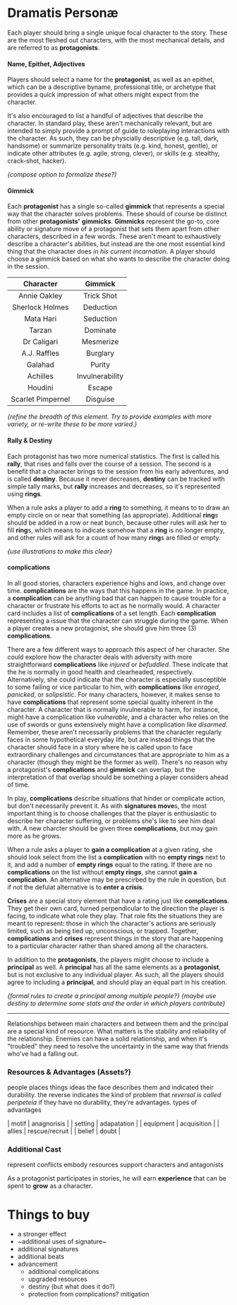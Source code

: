 # Dramatis Personæ
Each player should bring a single unique focal character to the story.  These are the most fleshed out characters, with the most mechanical details, and are referred to as **protagonists**.

#### Name, Epithet, Adjectives
Players should select a name for the **protagonist**, as well as an epithet, which can be a descriptive byname, professional title, or archetype that provides a quick impression of what others might expect from the character.

It's also encouraged to list a handful of adjectives that describe the character.  In standard play, these aren't mechanically relevant, but are intended to simply provide a prompt of guide to roleplaying interactions with the character.  As such, they can be physcially descriptive (e.g. tall, dark, handsome) or summarize personality traits (e.g. kind, honest, gentle), or indicate other attributes (e.g. agile, strong, clever), or skills (e.g. stealthy, crack-shot, hacker).

*{compose option to formalize these?)*

#### Gimmick
Each **protagonist** has a single so-called **gimmick** that represents a special way that the character solves problems.  These should of course be distinct from other **protagonists'** **gimmicks**.  **Gimmicks** represent the go-to, core ability or signature move of a protagonist that sets them apart from other characters, described in a few words.  These aren't meant to exhaustively describe a character's abilities, but instead are the one most essential kind thing that the character does *in his current incarnation*.  A player should choose a gimmick based on what she wants to describe the character doing in the session.

| Character | Gimmick |
|:---:|:---:|
| Annie Oakley | Trick Shot |
| Sherlock Holmes | Deduction |
| Mata Hari | Seduction |
| Tarzan | Dominate |
| Dr Caligari | Mesmerize |
| A.J. Raffles | Burglary |
| Galahad | Purity |
| Achilles | Invulnerability |
| Houdini | Escape |
| Scarlet Pimpernel | Disguise |

*{refine the breadth of this element.  Try to provide examples with more variety, or re-write these to be more varied.}*

#### Rally & Destiny
Each protagonist has two more numerical statistics.  The first is called his **rally**, that rises and falls over the course of a session.  The second is a benefit that a character brings to the session from his early adventures, and is called **destiny**.  Because it never decreases, **destiny** can be tracked with simple tally marks, but **rally** increases and decreases, so it's represented using **rings**.

When a rule asks a player to add a **ring** to something, it means to to draw an empty circle on or near that something (as appropriate).  Additional **ring**s should be added in a row or neat bunch, because other rules will ask her to fill **ring**s, which means to indicate somehow that a **ring** is no longer empty, and other rules will ask for a count of how many **ring**s are filled or empty.

*{use illustrations to make this clear}*

#### complications
In all good stories, characters experience highs and lows, and change over time.  **complications** are the ways that this happens in the game.  In practice, a **complication** can be anything bad that can happen to cause trouble for a character or frustrate his efforts to act as he normally would. A character card includes a list of **complications** of a set length.  Each **complication** representing a issue that the character can struggle during the game.  When a player creates a new protagonist, she should give him three (3) **complications**.

There are a few different ways to approach this aspect of her character. She could explore how the character deals with adversity with more straightforward **complications** like _injured_ or _befuddled_.  These  indicate that the he is normally in good health and clearheaded, respectively. Alternatively, she could indicate that the character is especially susceptible to some failing or vice particular to him, with  **complications** like _enraged_, _panicked_, or _solipsistic_.  For many characters, however, it makes sense to have **complications** that represent some special quality inherent in the character.  A character that is normally invulnerable to harm, for instance, might have a complication like _vulnerable_, and a character who relies on the  use of swords or guns extensively might have a complication like _disarmed_.  Remember, these aren't necessarily problems that the character regularly faces in some hypothetical everyday life, but are instead things that the character should face in a story where he is called upon to face extraordinary challenges and circumstances that are appropriate to him as a character (though they might be the former as well).  There's no reason why a protagonist's **complications** and **gimmick** can overlap, but the interpretation of that overlap should be something a player considers ahead of time.

In play, **complications** describe situations that hinder or complicate action, but don't necessarily prevent it.  As with **signatures move**s, the most important thing is to choose challenges that the player is enthusiastic to describe her character suffering, or problems she's like to see him deal with.  A new charcter should be given three **complications**, but may gain more as he grows.

When a rule asks a player to **gain a complication** at a given rating, she should look select from the list a **complication** with no **empty rings** next to it, and add a number of **empty rings** equal to the rating.  If there are no **complications** on the list without **empty rings**, she cannot **gain a complication**.  An alternative may be prescirbed by the rule in question, but if not the defulat alternative is to **enter a crisis**.

**Crises** are a special story element that have a rating just like **complications**.  They get their own card, turned perpendicular to the direction the player is facing, to indicate what role they play.  That role fits the situations they are meant to represent:  those in which the character's actions are seriously limited, such as being tied up, unconscious, or trapped.  Together, **complications** and **crises** represent things in the story that are happening to a particular character rather than shared among all the characters.

In addition to the **protagonists**, the players might choose to include a **principal** as well.  A **principal** has all the same elements as a **protagonist**, but is not exclusive to any individual player.  As such, all the players should agree to including a **principal**, and should play an equal part in his creation.

*{formal rules to create a principal among multiple people?}*
*{maybe use destiny to determine some stats and the order in which players contribute}*

***

Relationships between main characters and between them and the principal are a special kind of resource.
    What matters is the stability and reliability of the relationship.  Enemies can have a solid relationship, and when it's "troubled" they need to resolve the uncertainty in the same way that friends who've had a falling out. 
    
### Resources & Advantages (Assets?)
people places things ideas
the face describes them and indicated their durability.
the reverse indicates the kind of problem that 
*reversal is called peripeteia*
if they have no durability, they're advantages.
types of advantages

| motif | anagnorisis |
| setting | adapatation |
| equipment | acquisition |
| allies | rescue/recruit |
| belief | doubt |

### Additional Cast
represent conflicts
embody resources
support characters and antagonists

As a protagonist participates in stories, he will earn **experience** that can be spent to **grow** as a character.

# Things to buy
* a stronger effect
* ~additional uses of signature~
* additional signatures
* additional beats
* advancement
    * additional complications
    * upgraded resources
    * destiny (but what does it do?)
    * protection from complications? mitigation
